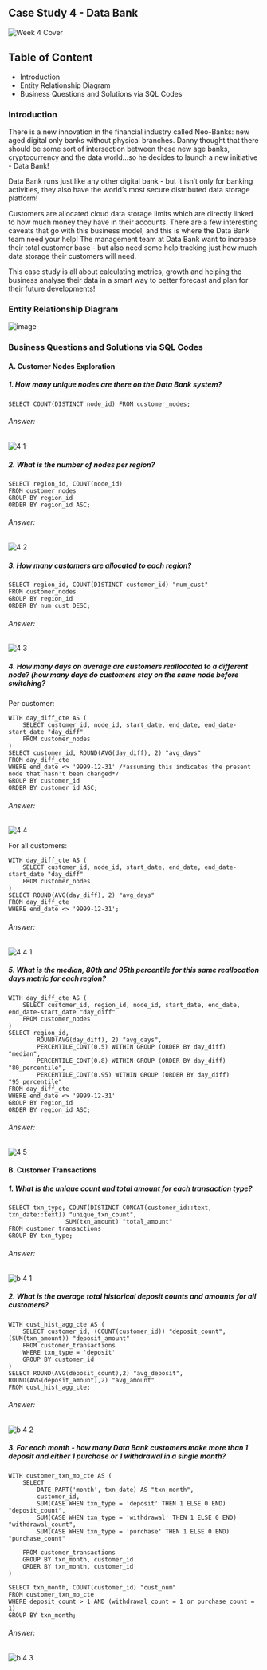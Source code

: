 ## Case Study 4 - Data Bank 

![Week 4 Cover](https://github.com/lanhoang82/8-Week-SQL-Challenge/assets/47191803/df853fc2-ad58-42fe-8270-3febc44e7f79)

## Table of Content
- Introduction
- Entity Relationship Diagram
- Business Questions and Solutions via SQL Codes

### Introduction

There is a new innovation in the financial industry called Neo-Banks: new aged digital only banks without physical branches. Danny thought that there should be some sort of intersection between these new age banks, cryptocurrency and the data world…so he decides to launch a new initiative - Data Bank!

Data Bank runs just like any other digital bank - but it isn’t only for banking activities, they also have the world’s most secure distributed data storage platform!

Customers are allocated cloud data storage limits which are directly linked to how much money they have in their accounts. There are a few interesting caveats that go with this business model, and this is where the Data Bank team need your help! The management team at Data Bank want to increase their total customer base - but also need some help tracking just how much data storage their customers will need.

This case study is all about calculating metrics, growth and helping the business analyse their data in a smart way to better forecast and plan for their future developments!

### Entity Relationship Diagram
![image](https://github.com/lanhoang82/8-Week-SQL-Challenge/assets/47191803/ce77c552-297e-41d9-acb1-aae6cb5e4a8e)


### Business Questions and Solutions via SQL Codes

#### A. Customer Nodes Exploration

##### 1. How many unique nodes are there on the Data Bank system?

```
SELECT COUNT(DISTINCT node_id) FROM customer_nodes;
```
###### Answer:
![4 1](https://github.com/lanhoang82/8-Week-SQL-Challenge/assets/47191803/01ad8dcb-de1c-4a82-afd4-e3e6a1a5a833)

##### 2. What is the number of nodes per region? 

```
SELECT region_id, COUNT(node_id)
FROM customer_nodes
GROUP BY region_id
ORDER BY region_id ASC;
```
###### Answer:
![4 2](https://github.com/lanhoang82/8-Week-SQL-Challenge/assets/47191803/ad4c3a85-8261-4759-bd0d-2ca9a83525f1)


##### 3. How many customers are allocated to each region?

```
SELECT region_id, COUNT(DISTINCT customer_id) "num_cust"
FROM customer_nodes
GROUP BY region_id
ORDER BY num_cust DESC;
```
###### Answer:
![4 3](https://github.com/lanhoang82/8-Week-SQL-Challenge/assets/47191803/df6f2938-367d-4e21-bc44-762464dd2ce9)

##### 4. How many days on average are customers reallocated to a different node? (how many days do customers stay on the same node before switching?

Per customer:
```
WITH day_diff_cte AS (
	SELECT customer_id, node_id, start_date, end_date, end_date-start_date "day_diff"
	FROM customer_nodes
)
SELECT customer_id, ROUND(AVG(day_diff), 2) "avg_days"
FROM day_diff_cte
WHERE end_date <> '9999-12-31' /*assuming this indicates the present node that hasn't been changed*/
GROUP BY customer_id
ORDER BY customer_id ASC;
```
###### Answer:
![4 4](https://github.com/lanhoang82/8-Week-SQL-Challenge/assets/47191803/2bfd0862-1fe8-46c5-9034-c4c2ec2f797f)

For all customers:

```
WITH day_diff_cte AS (
	SELECT customer_id, node_id, start_date, end_date, end_date-start_date "day_diff"
	FROM customer_nodes
)
SELECT ROUND(AVG(day_diff), 2) "avg_days"
FROM day_diff_cte
WHERE end_date <> '9999-12-31';
 ```
###### Answer:
![4 4 1](https://github.com/lanhoang82/8-Week-SQL-Challenge/assets/47191803/fbbd07c7-5993-40a8-922f-e5542ef8d40c)


##### 5. What is the median, 80th and 95th percentile for this same reallocation days metric for each region?

```
WITH day_diff_cte AS (
	SELECT customer_id, region_id, node_id, start_date, end_date, end_date-start_date "day_diff"
	FROM customer_nodes
)
SELECT region_id, 
		ROUND(AVG(day_diff), 2) "avg_days", 
		PERCENTILE_CONT(0.5) WITHIN GROUP (ORDER BY day_diff) "median",
		PERCENTILE_CONT(0.8) WITHIN GROUP (ORDER BY day_diff) "80_percentile",
		PERCENTILE_CONT(0.95) WITHIN GROUP (ORDER BY day_diff) "95_percentile"
FROM day_diff_cte
WHERE end_date <> '9999-12-31' 
GROUP BY region_id
ORDER BY region_id ASC;
```
###### Answer:
![4 5](https://github.com/lanhoang82/8-Week-SQL-Challenge/assets/47191803/ced596e7-01a0-419b-8f9b-ca93291984e4)

#### B. Customer Transactions
##### 1. What is the unique count and total amount for each transaction type?

```
SELECT txn_type, COUNT(DISTINCT CONCAT(customer_id::text, txn_date::text)) "unique_txn_count",
				SUM(txn_amount) "total_amount"
FROM customer_transactions
GROUP BY txn_type;
```
###### Answer:
![b 4 1](https://github.com/lanhoang82/8-Week-SQL-Challenge/assets/47191803/770d6ca4-2af3-43de-af32-f59761114aef)


##### 2. What is the average total historical deposit counts and amounts for all customers?

```
WITH cust_hist_agg_cte AS (
	SELECT customer_id, (COUNT(customer_id)) "deposit_count", (SUM(txn_amount)) "deposit_amount"
	FROM customer_transactions
	WHERE txn_type = 'deposit'
	GROUP BY customer_id
)
SELECT ROUND(AVG(deposit_count),2) "avg_deposit", ROUND(AVG(deposit_amount),2) "avg_amount"
FROM cust_hist_agg_cte;
```
###### Answer:
![b 4 2](https://github.com/lanhoang82/8-Week-SQL-Challenge/assets/47191803/8b9536ba-2c52-44d3-85eb-8f7329400481)

##### 3. For each month - how many Data Bank customers make more than 1 deposit and either 1 purchase or 1 withdrawal in a single month?

```
WITH customer_txn_mo_cte AS (
	SELECT 
		DATE_PART('month', txn_date) AS "txn_month",
		customer_id,
		SUM(CASE WHEN txn_type = 'deposit' THEN 1 ELSE 0 END) "deposit_count",
		SUM(CASE WHEN txn_type = 'withdrawal' THEN 1 ELSE 0 END) "withdrawal_count",
		SUM(CASE WHEN txn_type = 'purchase' THEN 1 ELSE 0 END) "purchase_count"
		
	FROM customer_transactions
	GROUP BY txn_month, customer_id
	ORDER BY txn_month, customer_id
)

SELECT txn_month, COUNT(customer_id) "cust_num"
FROM customer_txn_mo_cte
WHERE deposit_count > 1 AND (withdrawal_count = 1 or purchase_count = 1)		
GROUP BY txn_month;
```
###### Answer:
![b 4 3](https://github.com/lanhoang82/8-Week-SQL-Challenge/assets/47191803/3c9652af-1394-40be-8df4-96b6c88aa339)
